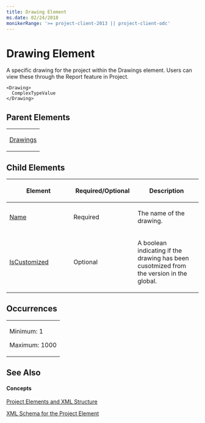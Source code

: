 ```yaml
---
title: Drawing Element
ms.date: 02/24/2018
monikerRange: '>= project-client-2013 || project-client-odc'
---
```


# Drawing Element


A specific drawing for the project within the Drawings element. Users can view these through the Report feature in Project. 



    <Drawing>
      ComplexTypeValue
    </Drawing>

## Parent Elements

<table>
<colgroup>
<col style="width: 100%" />
</colgroup>
<tbody>
<tr class="odd">
<td><p><a href="drawings-element.md">Drawings</a></p></td>
</tr>
</tbody>
</table>

## Child Elements

<table>
<colgroup>
<col style="width: 33%" />
<col style="width: 33%" />
<col style="width: 33%" />
</colgroup>
<thead>
<tr class="header">
<th><p>Element</p></th>
<th><p>Required/Optional</p></th>
<th><p>Description</p></th>
</tr>
</thead>
<tbody>
<tr class="odd">
<td><p><a href="name-element.md">Name</a></p></td>
<td><p>Required</p></td>
<td><p>The name of the drawing.</p></td>
</tr>
<tr class="even">
<td><p><a href="iscustomized-element.md">IsCustomized</a></p></td>
<td><p>Optional</p></td>
<td><p>A boolean indicating if the drawing has been cusotmized from the version in the global.</p></td>
</tr>
</tbody>
</table>

## Occurrences

<table>
<colgroup>
<col style="width: 100%" />
</colgroup>
<tbody>
<tr class="odd">
<td><p>Minimum: 1</p>
<p>Maximum: 1000</p></td>
</tr>
</tbody>
</table>

## See Also

#### Concepts

[Project Elements and XML Structure](project-elements-and-xml-structure.md)

[XML Schema for the Project Element](xml-schema-for-the-project-element.md)
